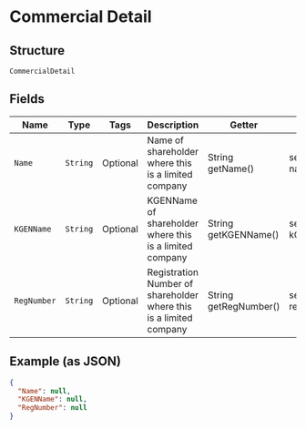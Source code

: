 
# Commercial Detail

## Structure

`CommercialDetail`

## Fields

| Name | Type | Tags | Description | Getter | Setter |
|  --- | --- | --- | --- | --- | --- |
| `Name` | `String` | Optional | Name of shareholder where this is a limited company | String getName() | setName(String name) |
| `KGENName` | `String` | Optional | KGENName of shareholder where this is a limited company | String getKGENName() | setKGENName(String kGENName) |
| `RegNumber` | `String` | Optional | Registration Number of shareholder where this is a limited company | String getRegNumber() | setRegNumber(String regNumber) |

## Example (as JSON)

```json
{
  "Name": null,
  "KGENName": null,
  "RegNumber": null
}
```

